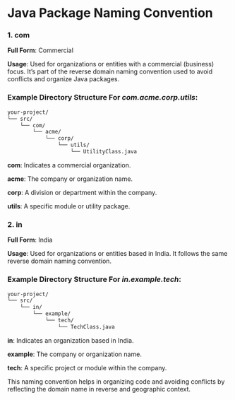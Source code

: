 # Java Package Naming Convention

### 1. com

**Full Form**: Commercial

**Usage**: Used for organizations or entities with a commercial (business) focus. It’s part of the reverse domain naming convention used to avoid conflicts and organize Java packages.

### Example Directory Structure For ***com.acme.corp.utils***:

```bash
your-project/
└── src/
    └── com/
        └── acme/
            └── corp/
                └── utils/
                    └── UtilityClass.java
```

**com**: Indicates a commercial organization.

**acme**: The company or organization name.

**corp**: A division or department within the company.

**utils**: A specific module or utility package.



### 2. in

**Full Form**: India

**Usage**: Used for organizations or entities based in India. It follows the same reverse domain naming convention.


### Example Directory Structure For ***in.example.tech***:


```bash
your-project/
└── src/
    └── in/
        └── example/
            └── tech/
                └── TechClass.java
```


**in**: Indicates an organization based in India.

**example**: The company or organization name.

**tech**: A specific project or module within the company.


This naming convention helps in organizing code and avoiding conflicts by reflecting the domain name in reverse and geographic context.





